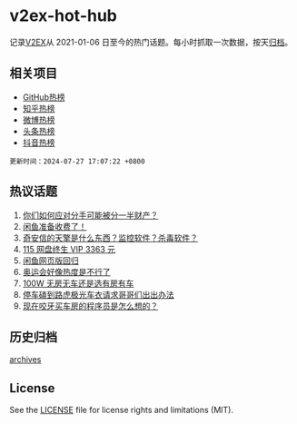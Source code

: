 # v2ex-hot-hub

 记录[V2EX](https://www.v2ex.com/)从 2021-01-06 日至今的热门话题。每小时抓取一次数据，按天[归档](archives)。
 
 ## 相关项目

- [GitHub热榜](https://github.com/snaildev/github-hot-hub)
- [知乎热榜](https://github.com/snaildev/zhihu-hot-hub)
- [微博热榜](https://github.com/snaildev/weibo-hot-hub)
- [头条热榜](https://github.com/snaildev/toutiao-hot-hub)
- [抖音热榜](https://github.com/snaildev/douyin-hot-hub)


 `更新时间：2024-07-27 17:07:22 +0800`

## 热议话题

1. [你们如何应对分手可能被分一半财产？](https://www.v2ex.com/t/1060460)
1. [闲鱼准备收费了！](https://www.v2ex.com/t/1060449)
1. [奇安信的天擎是什么东西？监控软件？杀毒软件？](https://www.v2ex.com/t/1060452)
1. [115 网盘终生 VIP 3363 元](https://www.v2ex.com/t/1060446)
1. [闲鱼网页版回归](https://www.v2ex.com/t/1060380)
1. [奥运会好像热度是不行了](https://www.v2ex.com/t/1060443)
1. [100W 无房无车还是选有房有车](https://www.v2ex.com/t/1060480)
1. [停车磕到路虎极光车衣请求哥哥们出出办法](https://www.v2ex.com/t/1060535)
1. [现在咬牙买车房的程序员是怎么想的？](https://www.v2ex.com/t/1060485)

## 历史归档

[archives](archives)

## License

See the [LICENSE](LICENSE) file for license rights and limitations (MIT).
